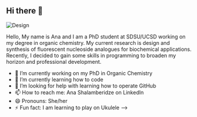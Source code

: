 ## Hi there 👋
![Design](https://github.com/user-attachments/assets/fe0608bf-a183-4bb1-a69d-74cff1143621)

Hello,
My name is Ana and I am a PhD student at SDSU/UCSD working on my degree in organic chemistry. My current research is design and synthesis of fluorescent nucleoside analogues for biochemical applications. Recently, I decided to gain some skills in programming to broaden my horizon and professional development. 

- 🔭 I’m currently working on my PhD in Organic Chemistry
- 🌱 I’m currently learning how to code
- 🤔 I’m looking for help with learning how to operate GitHub
- 📫 How to reach me: Ana Shalamberidze on LinkedIn
- 😄 Pronouns: She/her
- ⚡ Fun fact: I am learning to play on Ukulele
-->
